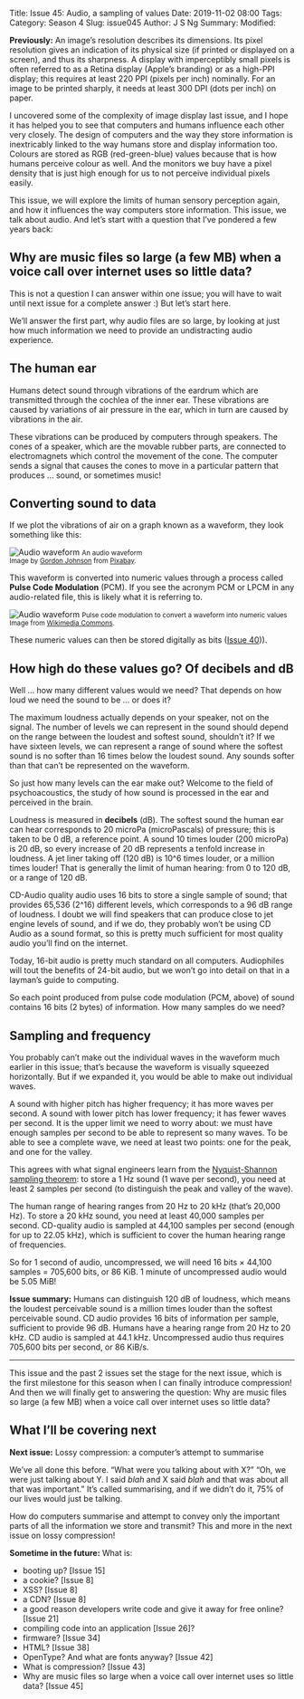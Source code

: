 Title: Issue 45: Audio, a sampling of values
Date: 2019-11-02 08:00
Tags: 
Category: Season 4
Slug: issue045
Author: J S Ng
Summary: 
Modified: 

**Previously:** An image’s resolution describes its dimensions. Its pixel resolution gives an indication of its physical size (if printed or displayed on a screen), and thus its sharpness. A display with imperceptibly small pixels is often referred to as a Retina display (Apple’s branding) or as a high-PPI display; this requires at least 220 PPI (pixels per inch) nominally. For an image to be printed sharply, it needs at least 300 DPI (dots per inch) on paper.

I uncovered some of the complexity of image display last issue, and I hope it has helped you to see that computers and humans influence each other very closely. The design of computers and the way they store information is inextricably linked to the way humans store and display information too. Colours are stored as RGB (red-green-blue) values because that is how humans perceive colour as well. And the monitors we buy have a pixel density that is just high enough for us to not perceive individual pixels easily.

This issue, we will explore the limits of human sensory perception again, and how it influences the way computers store information. This issue, we talk about audio. And let’s start with a question that I’ve pondered a few years back:

## Why are music files so large (a few MB) when a voice call over internet uses so little data?

This is not a question I can answer within one issue; you will have to wait until next issue for a complete answer :) But let’s start here.

We’ll answer the first part, why audio files are so large, by looking at just how much information we need to provide an undistracting audio experience.

## The human ear

Humans detect sound through vibrations of the eardrum which are transmitted through the cochlea of the inner ear. These vibrations are caused by variations of air pressure in the ear, which in turn are caused by vibrations in the air.

These vibrations can be produced by computers through speakers. The cones of a speaker, which are the movable rubber parts, are connected to electromagnets which control the movement of the cone. The computer sends a signal that causes the cones to move in a particular pattern that produces ... sound, or sometimes music!

## Converting sound to data

If we plot the vibrations of air on a graph known as a waveform, they look something like this:


![Audio waveform]({attach}/season4/issue045/issue045_01.png)
<small>An audio waveform<br />Image by [Gordon Johnson](https://pixabay.com/users/GDJ-1086657/?utm_source=link-attribution&utm_medium=referral&utm_campaign=image&utm_content=1781570) from [Pixabay](https://pixabay.com/?utm_source=link-attribution&utm_medium=referral&utm_campaign=image&utm_content=1781570).</small>


This waveform is converted into numeric values through a process called **Pulse Code Modulation** (PCM). If you see the acronym PCM or LPCM in any audio-related file, this is likely what it is referring to.


![Audio waveform]({attach}/season4/issue045/issue045_02.png)
<small>Pulse code modulation to convert a waveform into numeric values<br />
Image from [Wikimedia Commons](https://en.wikipedia.org/wiki/File:Pcm.svg).</small>


These numeric values can then be stored digitally as bits ([Issue 40]({filename}/season4/issue040/issue040.md))).

## How high do these values go? Of decibels and dB

Well … how many different values would we need? That depends on how loud we need the sound to be … or does it?

The maximum loudness actually depends on your speaker, not on the signal. The number of levels we can represent in the sound should depend on the range between the loudest and softest sound, shouldn’t it? If we have sixteen levels, we can represent a range of sound where the softest sound is no softer than 16 times below the loudest sound. Any sounds softer than that can’t be represented on the waveform.

So just how many levels can the ear make out? Welcome to the field of psychoacoustics, the study of how sound is processed in the ear and perceived in the brain.

Loudness is measured in **decibels** (dB). The softest sound the human ear can hear corresponds to 20 microPa (microPascals) of pressure; this is taken to be 0 dB, a reference point. A sound 10 times louder (200 microPa) is 20 dB, so every increase of 20 dB represents a tenfold increase in loudness. A jet liner taking off (120 dB) is 10^6 times louder, or a million times louder! That is generally the limit of human hearing: from 0 to 120 dB, or a range of 120 dB.

CD-Audio quality audio uses 16 bits to store a single sample of sound; that provides 65,536 (2^16) different levels, which corresponds to a 96 dB range of loudness. I doubt we will find speakers that can produce close to jet engine levels of sound, and if we do, they probably won’t be using CD Audio as a sound format, so this is pretty much sufficient for most quality audio you’ll find on the internet.

Today, 16-bit audio is pretty much standard on all computers. Audiophiles will tout the benefits of 24-bit audio, but we won’t go into detail on that in a layman’s guide to computing.

So each point produced from pulse code modulation (PCM, above) of sound contains 16 bits (2 bytes) of information. How many samples do we need?

## Sampling and frequency

You probably can’t make out the individual waves in the waveform much earlier in this issue; that’s because the waveform is visually squeezed horizontally. But if we expanded it, you would be able to make out individual waves.

A sound with higher pitch has higher frequency; it has more waves per second. A sound with lower pitch has lower frequency; it has fewer waves per second. It is the upper limit we need to worry about: we must have enough samples per second to be able to represent so many waves. To be able to see a complete wave, we need at least two points: one for the peak, and one for the valley.

This agrees with what signal engineers learn from the [Nyquist-Shannon sampling theorem](https://en.wikipedia.org/wiki/Nyquist–Shannon_sampling_theorem): to store a 1 Hz sound (1 wave per second), you need at least 2 samples per second (to distinguish the peak and valley of the wave).

The human range of hearing ranges from 20 Hz to 20 kHz (that’s 20,000 Hz).  To store a 20 kHz sound, you need at least 40,000 samples per second. CD-quality audio is sampled at 44,100 samples per second (enough for up to 22.05 kHz), which is sufficient to cover the human hearing range of frequencies.

So for 1 second of audio, uncompressed, we will need 16 bits × 44,100 samples = 705,600 bits, or 86 KiB. 1 minute of uncompressed audio would be 5.05 MiB!

**Issue summary:** Humans can distinguish 120 dB of loudness, which means the loudest perceivable sound is a million times louder than the softest perceivable sound. CD audio provides 16 bits of information per sample, sufficient to provide 96 dB. Humans have a hearing range from 20 Hz to 20 kHz. CD audio is sampled at 44.1 kHz. Uncompressed audio thus requires 705,600 bits per second, or 86 KiB/s.

-----

This issue and the past 2 issues set the stage for the next issue, which is the first milestone for this season when I can finally introduce compression! And then we will finally get to answering the question: Why are music files so large (a few MB) when a voice call over internet uses so little data?

## What I’ll be covering next

**Next issue:** Lossy compression: a computer’s attempt to summarise

We’ve all done this before. “What were you talking about with X?” “Oh, we were just talking about Y. I said _blah_ and X said _blah_ and that was about all that was important.” It’s called summarising, and if we didn’t do it, 75% of our lives would just be talking.

How do computers summarise and attempt to convey only the important parts of all the information we store and transmit? This and more in the next issue on lossy compression!

**Sometime in the future:** What is:

- booting up? [Issue 15]
- a cookie? [Issue 8]
- XSS? [Issue 8]
- a CDN? [Issue 8]
- a good reason developers write code and give it away for free online? [Issue 21]
- compiling code into an application [Issue 26]?
- firmware? [Issue 34]
- HTML? [Issue 38]
- OpenType? And what are fonts anyway? [Issue 42]
- What is compression? [Issue 43]
- Why are music files so large when a voice call over internet uses so little data? [Issue 45]
